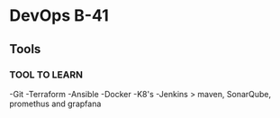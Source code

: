 # DevOps B-41

## Tools

### TOOL TO LEARN
-Git 
-Terraform
-Ansible
-Docker
-K8's
-Jenkins > maven, SonarQube, promethus and grapfana

